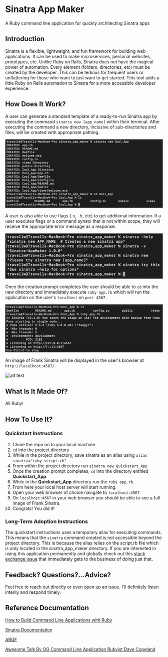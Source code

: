 # Sinatra App Maker
A Ruby command line application for quickly architecting Sinatra apps

## Introduction


Sinatra is a flexible, lightweight, and fun framework for building web applications. It can be used to make microservices, personal websites, prototypes, etc. Unlike Ruby on Rails, Sinatra does not have the magical power of automation. Every element (folders, directories, etc) must be created by the developer. This can be tedious for frequent users or unflattering for those who want to just want to get started. This tool adds a little Ruby on Rails automation to Sinatra for a more accessible developer experience. 

## How Does It Work?

A user can generate a standard template of a ready-to-run Sinatra app by executing the command `sinatra new [app_name]` within their terminal. After executing the command a new directory, inclusive of sub-directories and files, will be created with appropriate pathing.    

![alt text](https://github.com/travellw/sinatra_app_maker/blob/main/images/Screen%20Shot%202021-11-28%20at%205.11.47%20PM.png)

A user is also able to use flags (-v, -h, etc) to get additional information. If a user executes flags or a command synatx that is not within scope, they will receive the appropriate error message as a response.

![alt text](https://github.com/travellw/sinatra_app_maker/blob/main/images/Screen%20Shot%202021-11-28%20at%205.13.31%20PM.png)

Once the creation prompt completes the user should be able to `cd` into the new directory and immediately execute `ruby app.rb` which will run the application on the user's `localhost` on `port 4567`.

![alt text](https://github.com/travellw/sinatra_app_maker/blob/main/images/Screen%20Shot%202021-11-28%20at%205.36.27%20PM.png)

An image of Frank Sinatra will be displayed in the user's browser at `http://localhost:4567/`.

![alt text](https://github.com/travellw/sinatra_app_maker/blob/main/images/Screen%20Shot%202021-11-28%20at%206.29.32%20PM.png)

## What Is It Made Of? 


All Ruby! 


## How To Use It?


### Quickstart Instructions

1. Clone the repo on to your local machine
2. `cd` into the project directory
3. While in the project directory, save sinatra as an alias using `alias sinatra="ruby script.rb"` 
4. From within the project directory run `sinatra new Quickstart_App`
5. Once the creation prompt completes, `cd` into the directory entitled **Quickstart_App**. 
6. While in the **Quickstart_App** directory run the `ruby app.rb`.
7. From here your local host server will start running.
8. Open your web browser of choice navigate to `localhost:4567`.
9. On `localhost:4567` in your web browser you should be able to see a full image of Frank Sinatra. 
10. Congrats! You did it!

### Long-Term Adoption Instructions

The quickstart instructions uses a temporary alias for executing commands. This means that the `sinatra` command created is not accessible beyond the project directory. This is because the alias relies on the script.rb file which is only located in the sinatra_app_maker directory. If you are interested in using this application permanently and globally check out this [stack exchange issue](https://unix.stackexchange.com/questions/155718/how-to-create-permanent-alias-from-script) that immediately gets to the business of doing just that.

## Feedback? Questions?...Advice?

Feel free to reach out directly or even open up an issue. I'll definitely listen intenly and respond timely. 

## Reference Documentation 

[How to Build Command Line Applications with Ruby](https://www.rubyguides.com/2018/12/ruby-argv/)

[Sinatra Documentation](http://sinatrarb.com/documentation.html)

[ARGF](https://ruby-doc.org/core-2.4.0/ARGF.html)

[Awesome Talk By OG Command Line Application Rubyist Dave Copeland](https://www.youtube.com/watch?v=1ILEw6Qca3U&t=201s)
